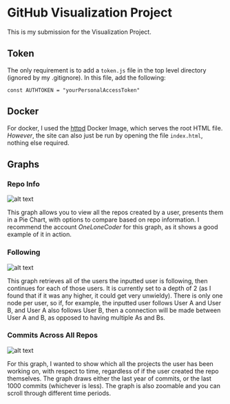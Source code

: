 # GitHub Visualization Project

This is my submission for the Visualization Project. 

## Token

The only requirement is to add a `token.js` file in the top level directory (ignored by my .gitignore). In this file, add the following:
```
const AUTHTOKEN = "yourPersonalAccessToken"
```

## Docker
For docker, I used the [httpd](https://hub.docker.com/_/httpd) Docker Image, which serves the root HTML file. *However*, the site can also just be run by opening the file `index.html`, nothing else required.

## Graphs
### Repo Info
![alt text](https://i.ibb.co/BND3bPk/Untitled.png)

This graph allows you to view all the repos created by a user, presents them in a Pie Chart, with options to compare based on repo information. I recommend the account *OneLoneCoder* for this graph, as it shows a good example of it in action.

### Following
![alt text](https://i.ibb.co/QfTNnZ4/Untitled.png)

This graph retrieves all of the users the inputted user is following, then continues for each of those users. It is currently set to a depth of 2 (as I found that if it was any higher, it could get very unwieldy). There is only one node per user, so if, for example, the inputted user follows User A and User B, and User A also follows User B, then a connection will be made between User A and B, as opposed to having multiple As and Bs.

### Commits Across All Repos
![alt text](https://i.ibb.co/pdHGnpn/Untitled.png)

For this graph, I wanted to show which all the projects the user has been working on, with respect to time, regardless of if the user created the repo themselves. The graph draws either the last year of commits, or the last 1000 commits (whichever is less). The graph is also zoomable and you can scroll through different time periods.
